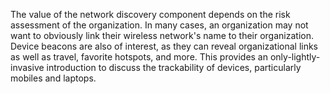 The value of the network discovery component depends on the risk assessment of the organization.  In many cases, an organization may not want to obviously link their wireless network's name to their organization.  Device beacons are also of interest, as they can reveal organizational links as well as travel, favorite hotspots, and more.  This provides an only-lightly-invasive introduction to discuss the trackability of devices, particularly mobiles and laptops.
